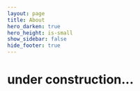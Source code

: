 ```yaml
---
layout: page
title: About
hero_darken: true
hero_height: is-small
show_sidebar: false
hide_footer: true
---
```


# under construction...
